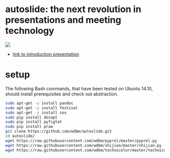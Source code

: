 # autoslide: the next revolution in presentations and meeting technology

[![](http://img.youtube.com/vi/xAqiEC1YhyI/0.jpg)](https://www.youtube.com/watch?v=xAqiEC1YhyI)

- [link to introduction presentation](https://www.youtube.com/watch?v=xAqiEC1YhyI)

# setup

The following Bash commands, that have been tested on Ubuntu 14.10, should install prerequisites and check out abstraction.

```Bash
sudo apt-get -y install pandoc
sudo apt-get -y install festival
sudo apt-get -y install sox
sudo pip install docopt
sudo pip install pyfiglet
sudo pip install praw
git clone https://github.com/wdbm/autoslide.git
cd autoslide/
wget https://raw.githubusercontent.com/wdbm/pyprel/master/pyprel.py
wget https://raw.githubusercontent.com/wdbm/shijian/master/shijian.py
wget https://raw.githubusercontent.com/wdbm/technicolor/master/technicolor.py
```
